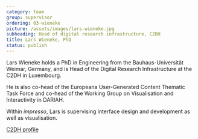 ```yaml
---
category: team
group: supervisor
ordering: 03-wieneke
picture: /assets/images/lars-wieneke.jpg
subheading: Head of digital research infrastructure, C2DH
title: Lars Wieneke, PhD
status: publish
---
```


Lars Wieneke holds a PhD in Engineering from the Bauhaus-Universität Weimar, Germany, and is Head of the Digital Research Infrastructure at the C2DH in Luxembourg.

He is also co-head of the Europeana User-Generated Content Thematic Task Force and co-head of the Working Group on Visualisation and Interactivity in DARIAH.

Within *impresso*, Lars is supervising interface design and development as well as visualisation.

[C2DH profile](https://www.c2dh.uni.lu/people/lars-wieneke)
